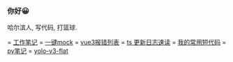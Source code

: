 ### 你好😀

哈尔滨人, 写代码, 打篮球.

= [工作笔记](https://github.com/any86/Notes/issues)   = [一键mock](https://any86.github.io/be-mock) = [vue3报错列表](https://github.com/any86/vue-error/issues) = [ts 更新日志速读](https://github.com/any86/ts-log-cn) = [我的常用短代码](https://github.com/any86/my) = [py笔记](https://github.com/any86/Notes/blob/master/py%E8%AF%AD%E6%B3%95%E7%AC%94%E8%AE%B0.md) = [yolo-v3-flat](https://github.com/any86/yolo-v3-flat)

<!-- [![any86's github stats](https://github-readme-stats.vercel.app/api?username=any86&show_icons=true&hide_border=true)](https://github.com/any86/) -->
